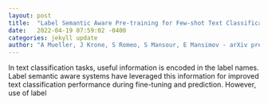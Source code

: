 ```yaml
---
layout: post
title:  "Label Semantic Aware Pre-training for Few-shot Text Classification"
date:   2022-04-19 07:59:02 -0400
categories: jekyll update
author: "A Mueller, J Krone, S Romeo, S Mansour, E Mansimov - arXiv preprint arXiv , 2022"
---
```

In text classification tasks, useful information is encoded in the label names. Label semantic aware systems have leveraged this information for improved text classification performance during fine-tuning and prediction. However, use of label